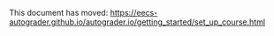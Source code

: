 This document has moved: https://eecs-autograder.github.io/autograder.io/getting_started/set_up_course.html
